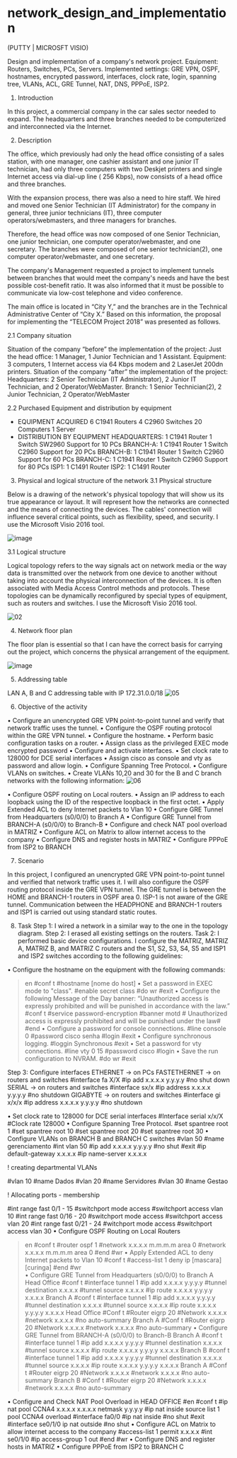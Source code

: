 # network_design_and_implementation
(PUTTY | MICROSFT VISIO)

Design and implementation of a company's network project. Equipment: Routers, Switches, PCs, Servers. Implemented settings: GRE VPN, OSPF, hostnames, encrypted password, interfaces, clock rate, login, spanning tree, VLANs, ACL, GRE Tunnel, NAT, DNS, PPPoE, ISP2.

1. Introduction

In this project, a commercial company in the car sales sector needed to expand. The headquarters and three branches needed to be computerized and interconnected via the Internet.


2. Description

The office, which previously had only the head office consisting of a sales station, with one manager, one cashier assistant and one junior IT technician, had only three computers with two Deskjet printers and single Internet access via dial-up line ( 256 Kbps), now consists of a head office and three branches.

With the expansion process, there was also a need to hire staff. We hired and moved one Senior Technician (IT Administrator) for the company in general, three junior technicians (IT), three computer operators/webmasters, and three managers for branches.

Therefore, the head office was now composed of one Senior Technician, one junior technician, one computer operator/webmaster, and one secretary. The branches were composed of one senior technician(2), one computer operator/webmaster, and one secretary.

The company's Management requested a project to implement tunnels between branches that would meet the company's needs and have the best possible cost-benefit ratio. It was also informed that it must be possible to communicate via low-cost telephone and video conference.

The main office is located in “City Y,” and the branches are in the Technical Administrative Center of “City X.” Based on this information, the proposal for implementing the “TELECOM Project 2018” was presented as follows.

2.1 Company situation

Situation of the company “before” the implementation of the project:
Just the head office: 1 Manager, 1 Junior Technician and 1 Assistant.
Equipment: 3 computers, 1 Internet access via 64 Kbps modem and 2 LaserJet 200dn printers.
Situation of the company “after” the implementation of the project:
Headquarters: 2 Senior Technician (IT Administrator), 2 Junior IT Technician, and 2 Operator/WebMaster.
Branch: 1 Senior Technician(2), 2 Junior Technician, 2 Operator/WebMaster

2.2 Purchased Equipment and distribution by equipment

- EQUIPMENT ACQUIRED
6 C1941 Routers
4 C2960 Switches
20 Computers
1 Server
- DISTRIBUTION BY EQUIPMENT
HEADQUARTERS:
1 C1941 Router
1 Switch SW2960
Support for 10 PCs
BRANCH-A:
1 C1941 Router
1 Switch C2960
Support for 20 PCs
BRANCH-B:
1 C1941 Router
1 Switch C2960
Support for 60 PCs
BRANCH-C:
1 C1941 Router
1 Switch C2960
Support for 80 PCs
ISP1:
1 C1491 Router
ISP2:
1 C1491 Router

3. Physical and logical structure of the network
3.1 Physical structure

Below is a drawing of the network's physical topology that will show us its true appearance or layout. It will represent how the networks are connected and the means of connecting the devices. The cables' connection will influence several critical points, such as flexibility, speed, and security. I use the Microsoft Visio 2016 tool.

 ![image](https://github.com/jose-ambrosioo/network_design_and_implementation/assets/59221796/ac8d99f4-5ecc-416a-b793-963e37ccd18c)

3.1 Logical structure

Logical topology refers to the way signals act on network media or the way data is transmitted over the network from one device to another without taking into account the physical interconnection of the devices. It is often associated with Media Access Control methods and protocols. These topologies can be dynamically reconfigured by special types of equipment, such as routers and switches. I use the Microsoft Visio 2016 tool.

![02](https://github.com/jose-ambrosioo/network_design_and_implementation/assets/59221796/c77bd5f2-0a68-437a-b4c1-5792a940de06)


4. Network floor plan

The floor plan is essential so that I can have the correct basis for carrying out the project, which concerns the physical arrangement of the equipment.

![image](https://github.com/jose-ambrosioo/network_design_and_implementation/assets/59221796/f399f2e0-4119-4431-93e8-c6ca566332ed)


5. Addressing table

LAN A, B and C addressing table with IP 172.31.0.0/18
![05](https://github.com/jose-ambrosioo/network_design_and_implementation/assets/59221796/33c1b4c0-9f9a-4144-8197-e24d36960455)


6. Objective of the activity

• Configure an unencrypted GRE VPN point-to-point tunnel and verify that network traffic uses the tunnel.
• Configure the OSPF routing protocol within the GRE VPN tunnel.
• Configure the hostname.
• Perform basic configuration tasks on a router.
• Assign class as the privileged EXEC mode encrypted password
• Configure and activate interfaces.
• Set clock rate to 128000 for DCE serial interfaces
• Assign cisco as console and vty as password and allow login.
• Configure Spanning Tree Protocol.
• Configure VLANs on switches.
• Create VLANs 10,20 and 30 for the B and C branch networks with the following information:
![06](https://github.com/jose-ambrosioo/network_design_and_implementation/assets/59221796/3ca179b7-b4ad-4fb3-91ba-3ad0c68d764e)

• Configure OSPF routing on Local routers.
• Assign an IP address to each loopback using the ID of the respective loopback in the first octet.
• Apply Extended ACL to deny Internet packets to Vlan 10
• Configure GRE Tunnel from Headquarters (s0/0/0) to Branch A
• Configure GRE Tunnel from BRANCH-A (s0/0/0) to Branch-B
• Configure and check NAT pool overload in MATRIZ
• Configure ACL on Matrix to allow internet access to the company
• Configure DNS and register hosts in MATRIZ
• Configure PPPoE from ISP2 to BRANCH



7. Scenario

In this project, I configured an unencrypted GRE VPN point-to-point tunnel and verified that network traffic uses it. I will also configure the OSPF routing protocol inside the GRE VPN tunnel. The GRE tunnel is between the HOME and BRANCH-1 routers in OSPF area 0. ISP-1 is not aware of the GRE tunnel. Communication between the HEADPHONE and BRANCH-1 routers and ISP1 is carried out using standard static routes.


8. Task
Step 1: I wired a network in a similar way to the one in the topology diagram.
Step 2: I erased all existing settings on the routers.
Task 2: I performed basic device configurations. I configure the MATRIZ, MATRIZ A, MATRIZ B, and MATRIZ C routers and the S1, S2, S3, S4, S5 and ISP1 and ISP2 switches according to the following guidelines:

• Configure the hostname on the equipment with the following commands:
>en
#conf t
#hostname [nome do host]
• Set a password in EXEC mode to "class".
#enable secret class
#do wr
#exit
• Configure the following Message of the Day banner: “Unauthorized access is expressly prohibited and will be punished in accordance with the law.”
#conf t
#service password-encryption 
#banner motd # Unauthorized access is expressly prohibited and will be punished under the law#  
#end
• Configure a password for console connections.
#line console 0
#password cisco senha
#login
#exit
• Configure synchronous logging.
#loggin Synchronous
#exit
• Set a password for vty connections.
#line vty 0 15 
#password cisco
#login
• Save the run configuration to NVRAM.
#do wr
#exit

Step 3: Configure interfaces
ETHERNET -> on PCs
FASTETHERNET -> on routers and switches
#interface fa X/X
#ip add x.x.x.x y.y.y.y
#no shut down
SERIAL -> on routers and switches
#interface sx/x
#ip address x.x.x.x y.y.y.y
#no shutdown
GIGABYTE -> on routers and switches
#interface gi x/x/x
#ip address x.x.x.x y.y.y.y
#no shutdown

• Set clock rate to 128000 for DCE serial interfaces
#Interface serial x/x/X
#Clock rate 128000
• Configure Spanning Tree Protocol.
#set spantree root 1
#set spantree root 10
#set spantree root 20
#set spantree root 30
• Configure VLANs on BRANCH B and BRANCH C switches
#vlan 50
#name gerenciamento
#int vlan 50
#ip add x.x.x.x y.y.y.y
#no shut
#exit
#ip default-gateway x.x.x.x
#ip name-server x.x.x.x

! creating departmental VLANs

#vlan 10
#name Dados
#vlan 20
#name Servidores
#vlan 30
#name Gestao

! Allocating ports - membership

#int range fast 0/1 - 15
#switchport mode access
#switchport access vlan 10
#int range fast 0/16 - 20
#switchport mode access
#switchport access vlan 20
#int range fast 0/21 - 24
#witchport mode access
#switchport access vlan 30
•    Configure OSPF Routing on Local Routers
>en
#conf t
#router ospf 1
#network x.x.x.x m.m.m.m area 0
#network x.x.x.x m.m.m.m area 0
#end
#wr
•    Apply Extended ACL to deny Internet packets to Vlan 10
#conf t
#access-list 1 deny ip [mascara] [curinga]
#end
#wr  
•    Configure GRE Tunnel from Headquarters (s0/0/0) to Branch A
Head Office 
#conf t
#interface tunnel 1
#ip add x.x.x.x y.y.y.y
#tunnel destination x.x.x.x
#tunnel source x.x.x.x
#ip route x.x.x.x y.y.y.y x.x.x.x
Branch A
#conf t
#interface tunnel 1
#ip add x.x.x.x y.y.y.y
#tunnel destination x.x.x.x
#tunnel source x.x.x.x
#ip route x.x.x.x y.y.y.y x.x.x.x
Head Office 
#Conf t
#Router eigrp 20
#Network x.x.x.x
#network x.x.x.x
#no auto-summary
Branch A
#Conf t
#Router eigrp 20
#Network x.x.x.x
#network x.x.x.x
#no auto-summary
•    Configure GRE Tunnel from BRANCH-A (s0/0/0) to Branch-B
Branch A
#conf t
#interface tunnel 1
#ip add x.x.x.x y.y.y.y
#tunnel destination x.x.x.x
#tunnel source x.x.x.x
#ip route x.x.x.x y.y.y.y x.x.x.x
Branch B
#conf t
#interface tunnel 1
#ip add x.x.x.x y.y.y.y
#tunnel destination x.x.x.x
#tunnel source x.x.x.x
#ip route x.x.x.x y.y.y.y x.x.x.x
Branch A
#Conf t
#Router eigrp 20
#Network x.x.x.x
#network x.x.x.x
#no auto-summary
Branch B
#Conf t
#Router eigrp 20
#Network x.x.x.x
#network x.x.x.x
#no auto-summary
 
•    Configure and Check NAT Pool Overload in HEAD OFFICE
#en
#conf t
#ip nat pool CCNA4 x.x.x.x x.x.x.x netmask y.y.y.y
#ip nat inside source list 1 pool CCNA4 overload
#interface fa0/0
#ip nat inside
#no shut
#exit
#interface se0/1/0
ip nat outside
#no shut
•    Configure ACL on Matrix to allow internet access to the company 
#access-list 1 permit x.x.x.x
#int se0/1/0
#ip access-group 1 out
#end
#wr
•    Configure DNS and register hosts in MATRIZ
•    Configure PPPoE from ISP2 to BRANCH C
